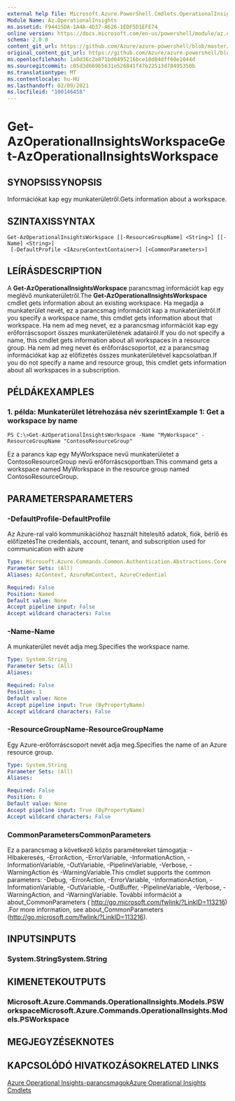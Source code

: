 ```yaml
---
external help file: Microsoft.Azure.PowerShell.Cmdlets.OperationalInsights.dll-Help.xml
Module Name: Az.OperationalInsights
ms.assetid: F94415DA-1A4A-4D37-A626-1EDF5D1EFE74
online version: https://docs.microsoft.com/en-us/powershell/module/az.operationalinsights/get-azoperationalinsightsworkspace
schema: 2.0.0
content_git_url: https://github.com/Azure/azure-powershell/blob/master/src/OperationalInsights/OperationalInsights/help/Get-AzOperationalInsightsWorkspace.md
original_content_git_url: https://github.com/Azure/azure-powershell/blob/master/src/OperationalInsights/OperationalInsights/help/Get-AzOperationalInsightsWorkspace.md
ms.openlocfilehash: 1a0d36c2e871bd0495216bce18d84dff60e1044d
ms.sourcegitcommit: c05d3d669b5631e526841f47b22513d78495350b
ms.translationtype: MT
ms.contentlocale: hu-HU
ms.lasthandoff: 02/09/2021
ms.locfileid: "100146458"
---
```

# <span data-ttu-id="e9b56-101">Get-AzOperationalInsightsWorkspace</span><span class="sxs-lookup"><span data-stu-id="e9b56-101">Get-AzOperationalInsightsWorkspace</span></span>

## <span data-ttu-id="e9b56-102">SYNOPSIS</span><span class="sxs-lookup"><span data-stu-id="e9b56-102">SYNOPSIS</span></span>
<span data-ttu-id="e9b56-103">Információkat kap egy munkaterületről.</span><span class="sxs-lookup"><span data-stu-id="e9b56-103">Gets information about a workspace.</span></span>

## <span data-ttu-id="e9b56-104">SZINTAXIS</span><span class="sxs-lookup"><span data-stu-id="e9b56-104">SYNTAX</span></span>

```
Get-AzOperationalInsightsWorkspace [[-ResourceGroupName] <String>] [[-Name] <String>]
 [-DefaultProfile <IAzureContextContainer>] [<CommonParameters>]
```

## <span data-ttu-id="e9b56-105">LEÍRÁS</span><span class="sxs-lookup"><span data-stu-id="e9b56-105">DESCRIPTION</span></span>
<span data-ttu-id="e9b56-106">A **Get-AzOperationalInsightsWorkspace** parancsmag információt kap egy meglévő munkaterületről.</span><span class="sxs-lookup"><span data-stu-id="e9b56-106">The **Get-AzOperationalInsightsWorkspace** cmdlet gets information about an existing workspace.</span></span>
<span data-ttu-id="e9b56-107">Ha megadja a munkaterület nevét, ez a parancsmag információt kap a munkaterületről.</span><span class="sxs-lookup"><span data-stu-id="e9b56-107">If you specify a workspace name, this cmdlet gets information about that workspace.</span></span>
<span data-ttu-id="e9b56-108">Ha nem ad meg nevet, ez a parancsmag információt kap egy erőforráscsoport összes munkaterületének adatairól.</span><span class="sxs-lookup"><span data-stu-id="e9b56-108">If you do not specify a name, this cmdlet gets information about all workspaces in a resource group.</span></span>
<span data-ttu-id="e9b56-109">Ha nem ad meg nevet és erőforráscsoportot, ez a parancsmag információkat kap az előfizetés összes munkaterületével kapcsolatban.</span><span class="sxs-lookup"><span data-stu-id="e9b56-109">If you do not specify a name and resource group, this cmdlet gets information about all workspaces in a subscription.</span></span>

## <span data-ttu-id="e9b56-110">PÉLDÁK</span><span class="sxs-lookup"><span data-stu-id="e9b56-110">EXAMPLES</span></span>

### <span data-ttu-id="e9b56-111">1. példa: Munkaterület létrehozása név szerint</span><span class="sxs-lookup"><span data-stu-id="e9b56-111">Example 1: Get a workspace by name</span></span>
```
PS C:\>Get-AzOperationalInsightsWorkspace -Name "MyWorkspace" -ResourceGroupName "ContosoResourceGroup"
```

<span data-ttu-id="e9b56-112">Ez a parancs kap egy MyWorkspace nevű munkaterületet a ContosoResourceGroup nevű erőforráscsoportban.</span><span class="sxs-lookup"><span data-stu-id="e9b56-112">This command gets a workspace named MyWorkspace in the resource group named ContosoResourceGroup.</span></span>

## <span data-ttu-id="e9b56-113">PARAMETERS</span><span class="sxs-lookup"><span data-stu-id="e9b56-113">PARAMETERS</span></span>

### <span data-ttu-id="e9b56-114">-DefaultProfile</span><span class="sxs-lookup"><span data-stu-id="e9b56-114">-DefaultProfile</span></span>
<span data-ttu-id="e9b56-115">Az Azure-ral való kommunikációhoz használt hitelesítő adatok, fiók, bérlő és előfizetés</span><span class="sxs-lookup"><span data-stu-id="e9b56-115">The credentials, account, tenant, and subscription used for communication with azure</span></span>

```yaml
Type: Microsoft.Azure.Commands.Common.Authentication.Abstractions.Core.IAzureContextContainer
Parameter Sets: (All)
Aliases: AzContext, AzureRmContext, AzureCredential

Required: False
Position: Named
Default value: None
Accept pipeline input: False
Accept wildcard characters: False
```

### <span data-ttu-id="e9b56-116">-Name</span><span class="sxs-lookup"><span data-stu-id="e9b56-116">-Name</span></span>
<span data-ttu-id="e9b56-117">A munkaterület nevét adja meg.</span><span class="sxs-lookup"><span data-stu-id="e9b56-117">Specifies the workspace name.</span></span>

```yaml
Type: System.String
Parameter Sets: (All)
Aliases:

Required: False
Position: 1
Default value: None
Accept pipeline input: True (ByPropertyName)
Accept wildcard characters: False
```

### <span data-ttu-id="e9b56-118">-ResourceGroupName</span><span class="sxs-lookup"><span data-stu-id="e9b56-118">-ResourceGroupName</span></span>
<span data-ttu-id="e9b56-119">Egy Azure-erőforráscsoport nevét adja meg.</span><span class="sxs-lookup"><span data-stu-id="e9b56-119">Specifies the name of an Azure resource group.</span></span>

```yaml
Type: System.String
Parameter Sets: (All)
Aliases:

Required: False
Position: 0
Default value: None
Accept pipeline input: True (ByPropertyName)
Accept wildcard characters: False
```

### <span data-ttu-id="e9b56-120">CommonParameters</span><span class="sxs-lookup"><span data-stu-id="e9b56-120">CommonParameters</span></span>
<span data-ttu-id="e9b56-121">Ez a parancsmag a következő közös paramétereket támogatja: -Hibakeresés, -ErrorAction, -ErrorVariable, -InformationAction, -InformationVariable, -OutVariable, -PipelineVariable, -Verbose, -WarningAction és -WarningVariable.</span><span class="sxs-lookup"><span data-stu-id="e9b56-121">This cmdlet supports the common parameters: -Debug, -ErrorAction, -ErrorVariable, -InformationAction, -InformationVariable, -OutVariable, -OutBuffer, -PipelineVariable, -Verbose, -WarningAction, and -WarningVariable.</span></span> <span data-ttu-id="e9b56-122">További információt a about_CommonParameters ( http://go.microsoft.com/fwlink/?LinkID=113216) .</span><span class="sxs-lookup"><span data-stu-id="e9b56-122">For more information, see about_CommonParameters (http://go.microsoft.com/fwlink/?LinkID=113216).</span></span>

## <span data-ttu-id="e9b56-123">INPUTS</span><span class="sxs-lookup"><span data-stu-id="e9b56-123">INPUTS</span></span>

### <span data-ttu-id="e9b56-124">System.String</span><span class="sxs-lookup"><span data-stu-id="e9b56-124">System.String</span></span>

## <span data-ttu-id="e9b56-125">KIMENETEK</span><span class="sxs-lookup"><span data-stu-id="e9b56-125">OUTPUTS</span></span>

### <span data-ttu-id="e9b56-126">Microsoft.Azure.Commands.OperationalInsights.Models.PSWorkspace</span><span class="sxs-lookup"><span data-stu-id="e9b56-126">Microsoft.Azure.Commands.OperationalInsights.Models.PSWorkspace</span></span>

## <span data-ttu-id="e9b56-127">MEGJEGYZÉSEK</span><span class="sxs-lookup"><span data-stu-id="e9b56-127">NOTES</span></span>

## <span data-ttu-id="e9b56-128">KAPCSOLÓDÓ HIVATKOZÁSOK</span><span class="sxs-lookup"><span data-stu-id="e9b56-128">RELATED LINKS</span></span>

[<span data-ttu-id="e9b56-129">Azure Operational Insights-parancsmagok</span><span class="sxs-lookup"><span data-stu-id="e9b56-129">Azure Operational Insights Cmdlets</span></span>](./Az.OperationalInsights.md)


